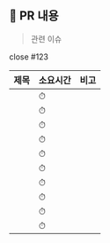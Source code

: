 ## 📌 PR 내용

> 관련 이슈

close #123   <!-- 여기에 이슈 번호 입력 -->


<!-- 예시
| 제목 | 소요시간 | 비고 |
|------|----------|------|
| 리트코드_Two sum | ⏱ 약 40분 |   |
-->

| 제목 | 소요시간 | 비고 |
|----|------|----|
|    | ⏱    |    |
|    | ⏱    |    |
|    | ⏱    |    |
|    | ⏱    |    |
|    | ⏱    |    |
|    | ⏱    |    |
|    | ⏱    |    |
|    | ⏱    |    |
|    | ⏱    |    |
|    | ⏱    |    |
